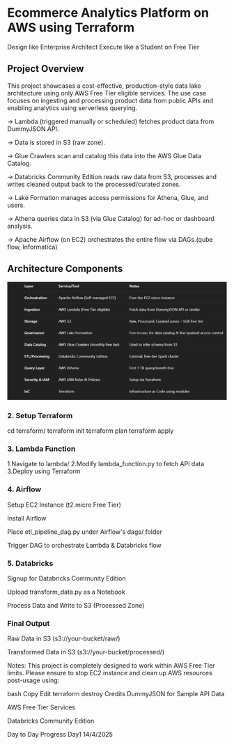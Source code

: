 # Ecommerce Analytics Platform on AWS using Terraform

Design like Enterprise Architect
Execute like a Student on Free Tier

## Project Overview

This project showcases a cost-effective, production-style data lake architecture using only AWS Free Tier eligible services. The use case focuses on ingesting and processing product data from public APIs and enabling analytics using serverless querying.

-> Lambda (triggered manually or scheduled) fetches product data from DummyJSON API.

-> Data is stored in S3 (raw zone).

-> Glue Crawlers scan and catalog this data into the AWS Glue Data Catalog.

-> Databricks Community Edition reads raw data from S3, processes and writes cleaned output back to the  processed/curated zones.

-> Lake Formation manages access permissions for Athena, Glue, and users.

-> Athena queries data in S3 (via Glue Catalog) for ad-hoc or dashboard analysis.

-> Apache Airflow (on EC2) orchestrates the entire flow via DAGs.(qube flow, Informatica)

## Architecture Components

![alt text](image-1.png)


### 2. Setup Terraform

cd terraform/
terraform init
terraform plan
terraform apply

### 3. Lambda Function

1.Navigate to lambda/
2.Modify lambda_function.py to fetch API data
3.Deploy using Terraform

### 4. Airflow

Setup EC2 Instance (t2.micro Free Tier)

Install Airflow

Place etl_pipeline_dag.py under Airflow's dags/ folder

Trigger DAG to orchestrate Lambda & Databricks flow

### 5. Databricks
Signup for Databricks Community Edition

Upload transform_data.py as a Notebook

Process Data and Write to S3 (Processed Zone)

### Final Output
Raw Data in S3 (s3://your-bucket/raw/)

Transformed Data in S3 (s3://your-bucket/processed/)

Notes:
This project is completely designed to work within AWS Free Tier limits.
Please ensure to stop EC2 instance and clean up AWS resources post-usage using:

bash
Copy
Edit
terraform destroy
Credits
DummyJSON for Sample API Data

AWS Free Tier Services

Databricks Community Edition


Day to Day Progress
Day1 14/4/2025
